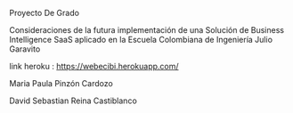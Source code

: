 
Proyecto De Grado

Consideraciones de la futura implementación de una Solución de Business Intelligence SaaS aplicado en la Escuela Colombiana de Ingeniería Julio Garavito

link heroku : https://webecibi.herokuapp.com/

Maria Paula Pinzón Cardozo

David Sebastian Reina Castiblanco